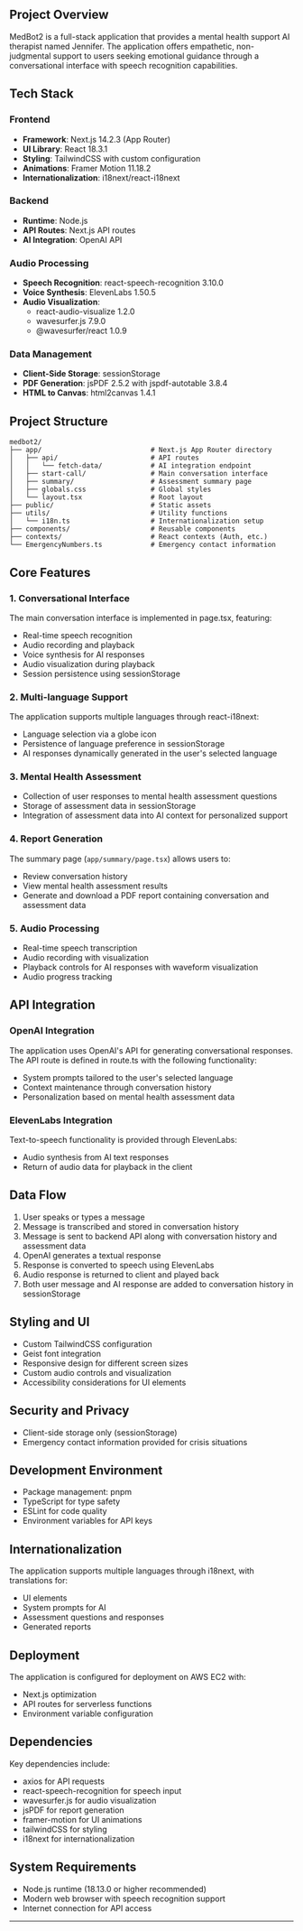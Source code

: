 

## Project Overview

MedBot2 is a full-stack application that provides a mental health support AI therapist named Jennifer. The application offers empathetic, non-judgmental support to users seeking emotional guidance through a conversational interface with speech recognition capabilities.

## Tech Stack

### Frontend
- **Framework**: Next.js 14.2.3 (App Router)
- **UI Library**: React 18.3.1
- **Styling**: TailwindCSS with custom configuration
- **Animations**: Framer Motion 11.18.2
- **Internationalization**: i18next/react-i18next

### Backend
- **Runtime**: Node.js
- **API Routes**: Next.js API routes
- **AI Integration**: OpenAI API

### Audio Processing
- **Speech Recognition**: react-speech-recognition 3.10.0
- **Voice Synthesis**: ElevenLabs 1.50.5
- **Audio Visualization**: 
  - react-audio-visualize 1.2.0
  - wavesurfer.js 7.9.0
  - @wavesurfer/react 1.0.9

### Data Management
- **Client-Side Storage**: sessionStorage
- **PDF Generation**: jsPDF 2.5.2 with jspdf-autotable 3.8.4
- **HTML to Canvas**: html2canvas 1.4.1

## Project Structure

```
medbot2/
├── app/                           # Next.js App Router directory
│   ├── api/                       # API routes
│   │   └── fetch-data/            # AI integration endpoint
│   ├── start-call/                # Main conversation interface
│   ├── summary/                   # Assessment summary page
│   ├── globals.css                # Global styles
│   └── layout.tsx                 # Root layout
├── public/                        # Static assets
├── utils/                         # Utility functions
│   └── i18n.ts                    # Internationalization setup
├── components/                    # Reusable components
├── contexts/                      # React contexts (Auth, etc.)
└── EmergencyNumbers.ts            # Emergency contact information
```

## Core Features

### 1. Conversational Interface

The main conversation interface is implemented in page.tsx, featuring:

- Real-time speech recognition
- Audio recording and playback
- Voice synthesis for AI responses
- Audio visualization during playback
- Session persistence using sessionStorage

### 2. Multi-language Support

The application supports multiple languages through react-i18next:

- Language selection via a globe icon
- Persistence of language preference in sessionStorage
- AI responses dynamically generated in the user's selected language

### 3. Mental Health Assessment

- Collection of user responses to mental health assessment questions
- Storage of assessment data in sessionStorage
- Integration of assessment data into AI context for personalized support

### 4. Report Generation

The summary page (`app/summary/page.tsx`) allows users to:
- Review conversation history
- View mental health assessment results
- Generate and download a PDF report containing conversation and assessment data

### 5. Audio Processing

- Real-time speech transcription
- Audio recording with visualization
- Playback controls for AI responses with waveform visualization
- Audio progress tracking

## API Integration

### OpenAI Integration

The application uses OpenAI's API for generating conversational responses. The API route is defined in route.ts with the following functionality:

- System prompts tailored to the user's selected language
- Context maintenance through conversation history
- Personalization based on mental health assessment data

### ElevenLabs Integration

Text-to-speech functionality is provided through ElevenLabs:
- Audio synthesis from AI text responses
- Return of audio data for playback in the client

## Data Flow

1. User speaks or types a message
2. Message is transcribed and stored in conversation history
3. Message is sent to backend API along with conversation history and assessment data
4. OpenAI generates a textual response
5. Response is converted to speech using ElevenLabs
6. Audio response is returned to client and played back
7. Both user message and AI response are added to conversation history in sessionStorage

## Styling and UI

- Custom TailwindCSS configuration
- Geist font integration
- Responsive design for different screen sizes
- Custom audio controls and visualization
- Accessibility considerations for UI elements

## Security and Privacy

- Client-side storage only (sessionStorage)
- Emergency contact information provided for crisis situations

## Development Environment

- Package management: pnpm
- TypeScript for type safety
- ESLint for code quality
- Environment variables for API keys

## Internationalization

The application supports multiple languages through i18next, with translations for:
- UI elements
- System prompts for AI
- Assessment questions and responses
- Generated reports

## Deployment

The application is configured for deployment on AWS EC2 with:
- Next.js optimization
- API routes for serverless functions
- Environment variable configuration

## Dependencies

Key dependencies include:
- axios for API requests
- react-speech-recognition for speech input
- wavesurfer.js for audio visualization
- jsPDF for report generation
- framer-motion for UI animations
- tailwindCSS for styling
- i18next for internationalization

## System Requirements

- Node.js runtime (18.13.0 or higher recommended)
- Modern web browser with speech recognition support
- Internet connection for API access

---
